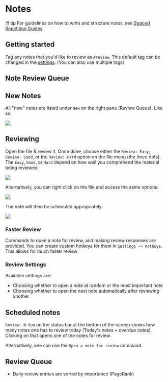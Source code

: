 # Notes

!!! tip
    For guidelines on how to write and structure notes, see [Spaced Repetition Guides](resources.md#notes)

## Getting started

Tag any notes that you'd like to review as `#review`. This default tag can be changed in the [settings](plugin-settings.md#note-settings). (You can also use multiple tags)

## Note Review Queue



## New Notes

All "new" notes are listed under `New` on the right pane (Review Queue). Like so:

<img src="https://raw.githubusercontent.com/st3v3nmw/obsidian-spaced-repetition/master/assets/new_notes.png" />

## Reviewing

Open the file & review it. Once done, choose either the `Review: Easy`, `Review: Good`, or the `Review: Hard` option on the file menu (the three dots). The `Easy`, `Good`, or `Hard` depend on how well you comprehend the material being reviewed.

<img src="https://raw.githubusercontent.com/st3v3nmw/obsidian-spaced-repetition/master/assets/more_options.png" />

Alternatively, you can right click on the file and access the same options:

<img src="https://raw.githubusercontent.com/st3v3nmw/obsidian-spaced-repetition/master/assets/file_context_menu.png" />

The note will then be scheduled appropriately:

<img src="https://raw.githubusercontent.com/st3v3nmw/obsidian-spaced-repetition/master/assets/scheduled.png" />

### Faster Review

Commands to open a note for review, and making review responses are provided. You can create custom hotkeys for them in `Settings -> HotKeys`. This allows for much faster review.

### Review Settings

Available settings are:

-   Choosing whether to open a note at random or the most important note
-   Choosing whether to open the next note automatically after reviewing another

## Scheduled notes

`Review: N due` on the status bar at the bottom of the screen shows how many notes one has to review today (Today's notes + overdue notes). Clicking on that opens one of the notes for review.

Alternatively, one can use the `Open a note for review` command.

## Review Queue

-   Daily review entries are sorted by importance (PageRank)
